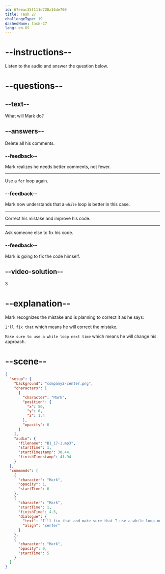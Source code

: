 ```yaml
---
id: 67eeac35f111d728a16de700
title: Task 27
challengeType: 19
dashedName: task-27
lang: en-US
---
```


<!-- (audio) Mark: I'll fix that and make sure that I use a while loop next time. -->

# --instructions--

Listen to the audio and answer the question below.

# --questions--

## --text--

What will Mark do?

## --answers--

Delete all his comments.

### --feedback--

Mark realizes he needs better comments, not fewer.

---

Use a `for` loop again.

### --feedback--

Mark now understands that a `while` loop is better in this case.

---

Correct his mistake and improve his code.

---

Ask someone else to fix his code.

### --feedback--

Mark is going to fix the code himself.

## --video-solution--

3

# --explanation--

Mark recognizes the mistake and is planning to correct it as he says:

`I'll fix that` which means he will correct the mistake.

`Make sure to use a while loop next time` which means he will change his approach. 

# --scene--

```json
{
  "setup": {
    "background": "company2-center.png",
    "characters": [
      {
        "character": "Mark",
        "position": {
          "x": 50,
          "y": 0,
          "z": 1.4
        },
        "opacity": 0
      }
    ],
    "audio": {
      "filename": "B1_17-1.mp3",
      "startTime": 1,
      "startTimestamp": 38.44,
      "finishTimestamp": 41.94
    }
  },
  "commands": [
    {
      "character": "Mark",
      "opacity": 1,
      "startTime": 0
    },
    {
      "character": "Mark",
      "startTime": 1,
      "finishTime": 4.5,
      "dialogue": {
        "text": "I'll fix that and make sure that I use a while loop next time.",
        "align": "center"
      }
    },
    {
      "character": "Mark",
      "opacity": 0,
      "startTime": 5
    }
  ]
}
```
